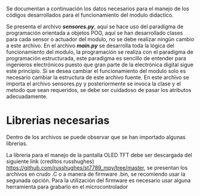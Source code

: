 Se documentan a continuación los datos necesarios para el manejo de los códigos desarrollados para el funcionamiento del modulo didactico.

Se presenta el archivo ***sensores.py***, aquí se hace uso del paradigma de programación orientada a objetos POO, aquí se han desarrollado clases para cada sensor o actuador del modulo, no se debe realizar ningún cambio a este archivo. 
En el archivo ***main.py*** se desarrolla toda la lógica del funcionamiento del modulo, la programación se realiza con el paradigma de programación estructurada,  este paradigma es sencillo de entender para ingenieros electrónicos puesto que gran parte de la electrónica digital sigue este principio. 
Si se desea cambiar el funcionamiento del modulo solo es necesario cambiar la estructura de este archivo fuente. En este archivo se importa el archivo sensores.py y posteriormente se invoca la clase y el metodo que sean requeridos, se debe ser cuidadoso de pasar los atributos adecuadamente.

# Librerias necesarias

Dentro de los archivos se puede observar que se han importado algunas librerias.

La libreria para el manejo de la pantalla OLED TFT debe ser descargada del siguiente link (creditos russhughes) https://github.com/russhughes/st7789_mpy/tree/master, se presentan los archivos en crudo .C o a manera de firmware .bin, se recomiendo usar la segunada opción. Para la utilización del firmware es necesario usar alguna herramienta para grabarlo en el microcontrolador